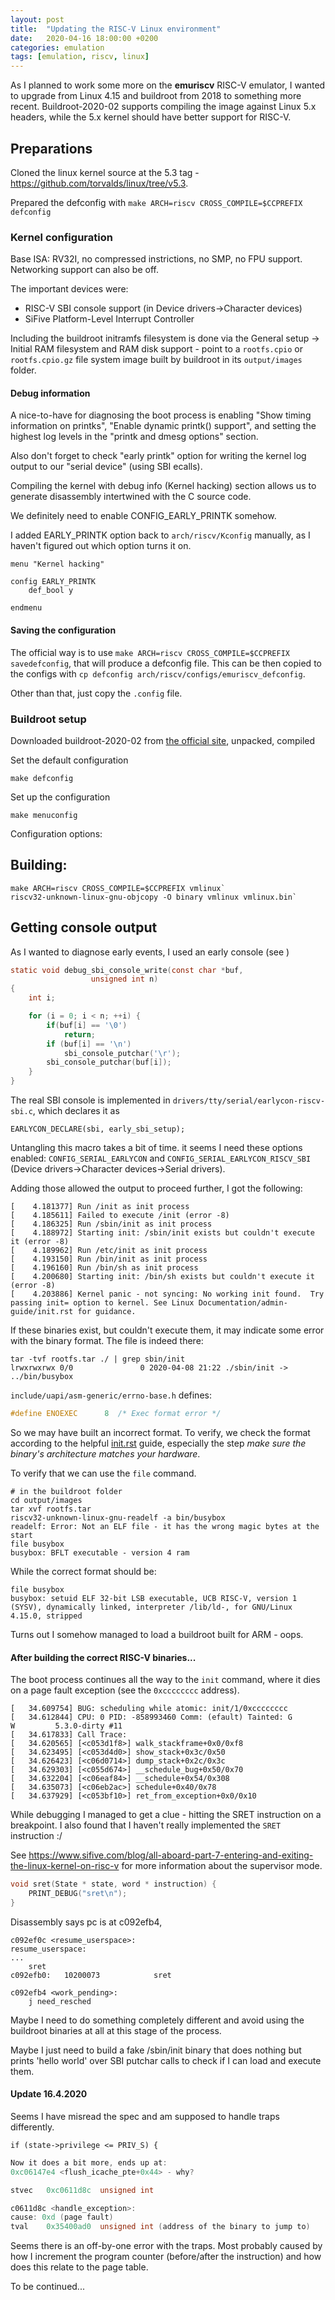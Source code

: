 ```yaml
---
layout: post
title:  "Updating the RISC-V Linux environment"
date:   2020-04-16 18:00:00 +0200
categories: emulation
tags: [emulation, riscv, linux]
---
```


As I planned to work some more on the **emuriscv** RISC-V emulator, I wanted to upgrade from Linux 4.15 and buildroot from 2018 to something more recent. Buildroot-2020-02 supports compiling the image against Linux 5.x headers, while the 5.x kernel should have better support for RISC-V.

## Preparations

Cloned the linux kernel source at the 5.3 tag - https://github.com/torvalds/linux/tree/v5.3.

Prepared the defconfig with `make ARCH=riscv CROSS_COMPILE=$CCPREFIX defconfig`

### Kernel configuration

Base ISA: RV32I, no compressed instrictions, no SMP, no FPU support.
Networking support can also be off.

The important devices were:
- RISC-V SBI console support (in Device drivers->Character devices)
- SiFive Platform-Level Interrupt Controller 

Including the buildroot initramfs filesystem is done via the General setup -> Initial RAM filesystem and RAM disk support - point to a `rootfs.cpio` or `rootfs.cpio.gz` file system image built by buildroot in its `output/images` folder.

#### Debug information

A nice-to-have for diagnosing the boot process is enabling "Show timing information on printks", "Enable dynamic printk() support", and setting the highest log levels in the "printk and dmesg options" section.

Also don't forget to check "early printk" option for writing the kernel log output to our "serial device" (using SBI ecalls).

Compiling the kernel with debug info (Kernel hacking) section allows us to generate disassembly intertwined with the C source code.

We definitely need to enable CONFIG_EARLY_PRINTK somehow.

I added EARLY_PRINTK option back to `arch/riscv/Kconfig` manually, as I haven't figured out which option turns it on.

```
menu "Kernel hacking"

config EARLY_PRINTK
	def_bool y
    
endmenu
```

#### Saving the configuration

The official way is to use `make ARCH=riscv CROSS_COMPILE=$CCPREFIX savedefconfig`, that will produce a defconfig file. This can be then copied to the configs with
`cp defconfig arch/riscv/configs/emuriscv_defconfig`.

Other than that, just copy the `.config` file.

### Buildroot setup

Downloaded buildroot-2020-02  from [the official site](https://buildroot.org/download.html), unpacked, compiled

Set the default configuration

```
make defconfig
```

Set up the configuration

```
make menuconfig
```

Configuration options:



## Building:

```console
make ARCH=riscv CROSS_COMPILE=$CCPREFIX vmlinux`
riscv32-unknown-linux-gnu-objcopy -O binary vmlinux vmlinux.bin`
```

## Getting console output

As I wanted to diagnose early events, I used an early console (see )

```c
static void debug_sbi_console_write(const char *buf,
			      unsigned int n)
{
	int i;

	for (i = 0; i < n; ++i) {
        if(buf[i] == '\0')
            return;
		if (buf[i] == '\n')
			sbi_console_putchar('\r');
		sbi_console_putchar(buf[i]);
	}
}
```

The real SBI console is implemented in `drivers/tty/serial/earlycon-riscv-sbi.c`, which declares it as 

```
EARLYCON_DECLARE(sbi, early_sbi_setup);
```

Untangling this macro takes a bit of time.
it seems I need these options enabled: `CONFIG_SERIAL_EARLYCON` and `CONFIG_SERIAL_EARLYCON_RISCV_SBI` (Device drivers->Character devices->Serial drivers).

Adding those allowed the output to proceed further, I got the following:

```
[    4.181377] Run /init as init process
[    4.185611] Failed to execute /init (error -8)
[    4.186325] Run /sbin/init as init process
[    4.188972] Starting init: /sbin/init exists but couldn't execute it (error -8)
[    4.189962] Run /etc/init as init process
[    4.193150] Run /bin/init as init process
[    4.196160] Run /bin/sh as init process
[    4.200680] Starting init: /bin/sh exists but couldn't execute it (error -8)
[    4.203886] Kernel panic - not syncing: No working init found.  Try passing init= option to kernel. See Linux Documentation/admin-guide/init.rst for guidance.
```

If these binaries exist, but couldn't execute them, it may indicate some error with the binary format.
The file is indeed there:

```
tar -tvf rootfs.tar ./ | grep sbin/init
lrwxrwxrwx 0/0               0 2020-04-08 21:22 ./sbin/init -> ../bin/busybox
```

`include/uapi/asm-generic/errno-base.h` defines:

```c
#define	ENOEXEC		 8	/* Exec format error */
```

So we may have built an incorrect format. To verify, we check the format according to the helpful [init.rst](https://github.com/torvalds/linux/blob/master/Documentation/admin-guide/init.rst) guide, especially the step _make sure the binary's architecture matches your hardware_.

To verify that we can use the `file` command.

```
# in the buildroot folder
cd output/images
tar xvf rootfs.tar
riscv32-unknown-linux-gnu-readelf -a bin/busybox
readelf: Error: Not an ELF file - it has the wrong magic bytes at the start
file busybox
busybox: BFLT executable - version 4 ram
```

While the correct format should be:

```
file busybox
busybox: setuid ELF 32-bit LSB executable, UCB RISC-V, version 1 (SYSV), dynamically linked, interpreter /lib/ld-, for GNU/Linux 4.15.0, stripped
```

Turns out I somehow managed to load a buildroot built for ARM - oops.

#### After building the correct RISC-V binaries...

The boot process continues all the way to the `init` command, where it dies on a page fault exception (see the `0xcccccccc` address).

```
[   34.609754] BUG: scheduling while atomic: init/1/0xcccccccc
[   34.612844] CPU: 0 PID: -858993460 Comm: (efault) Tainted: G        W         5.3.0-dirty #11
[   34.617833] Call Trace:
[   34.620565] [<c053d1f8>] walk_stackframe+0x0/0xf8
[   34.623495] [<c053d4d0>] show_stack+0x3c/0x50
[   34.626423] [<c06d0714>] dump_stack+0x2c/0x3c
[   34.629303] [<c055d674>] __schedule_bug+0x50/0x70
[   34.632204] [<c06eaf84>] __schedule+0x54/0x308
[   34.635073] [<c06eb2ac>] schedule+0x40/0x78
[   34.637929] [<c053bf10>] ret_from_exception+0x0/0x10
```

While debugging I managed to get a clue - hitting the SRET instruction on a breakpoint. I also found that I haven't really implemented the `SRET` instruction :/

See https://www.sifive.com/blog/all-aboard-part-7-entering-and-exiting-the-linux-kernel-on-risc-v for more information about the supervisor mode.


```c
void sret(State * state, word * instruction) {
	PRINT_DEBUG("sret\n");
}
```

Disassembly says pc is at c092efb4, 

```
c092ef0c <resume_userspace>:
resume_userspace: 
...
	sret
c092efb0:	10200073          	sret

c092efb4 <work_pending>:
	j need_resched
```

Maybe I need to do something completely different and avoid using the buildroot binaries at all at this stage of the process. 

Maybe I just need to build a fake /sbin/init binary that does nothing but prints 'hello world' over SBI putchar calls to check if I can load and execute them.


#### Update 16.4.2020

Seems I have misread the spec and am supposed to handle traps differently. 

	if (state->privilege <= PRIV_S) {

``` c
Now it does a bit more, ends up at:
0xc06147e4 <flush_icache_pte+0x44> - why?

stvec	0xc0611d8c	unsigned int

c0611d8c <handle_exception>:
cause: 0xd (page fault)
tval	0x35400ad0	unsigned int (address of the binary to jump to)
```

Seems there is an off-by-one error with the traps. Most probably caused by how I increment the program counter (before/after the instruction) and how does this relate to the page table.

To be continued...